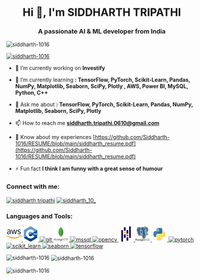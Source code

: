 <h1 align="center">Hi 👋, I'm SIDDHARTH TRIPATHI</h1>
<h3 align="center">A passionate AI & ML developer from India</h3>

<p align="left"> <img src="https://komarev.com/ghpvc/?username=siddharth-1016&label=Profile%20views&color=0e75b6&style=flat" alt="siddharth-1016" /> </p>

<p align="left"> <a href="https://github.com/ryo-ma/github-profile-trophy"><img src="https://github-profile-trophy.vercel.app/?username=siddharth-1016" alt="siddharth-1016" /></a> </p>

- 🔭 I’m currently working on **Investify**

- 🌱 I’m currently learning **: TensorFlow, PyTorch, Scikit-Learn, Pandas, NumPy, Matplotlib, Seaborn, SciPy, Plotly , AWS, Power BI, MySQL, Python, C++**

- 💬 Ask me about **: TensorFlow, PyTorch, Scikit-Learn, Pandas, NumPy, Matplotlib, Seaborn, SciPy, Plotly**

- 📫 How to reach me **siddharth.tripathi.0610@gmail.com**

- 📄 Know about my experiences [https://github.com/Siddharth-1016/RESUME/blob/main/siddharth_resume.pdf](https://github.com/Siddharth-1016/RESUME/blob/main/siddharth_resume.pdf)

- ⚡ Fun fact **I think I am funny with a great sense of humour**

<h3 align="left">Connect with me:</h3>
<p align="left">
<a href="https://linkedin.com/in/siddharth tripathi" target="blank"><img align="center" src="https://raw.githubusercontent.com/rahuldkjain/github-profile-readme-generator/master/src/images/icons/Social/linked-in-alt.svg" alt="siddharth tripathi" height="30" width="40" /></a>
  <a href="https://www.leetcode.com/siddharth_10_" target="blank"><img align="center" src="https://raw.githubusercontent.com/rahuldkjain/github-profile-readme-generator/master/src/images/icons/Social/leet-code.svg" alt="siddharth_10_" height="30" width="40" /></a>
</p>

<h3 align="left">Languages and Tools:</h3>
<p align="left"> <a href="https://aws.amazon.com" target="_blank" rel="noreferrer"> <img src="https://raw.githubusercontent.com/devicons/devicon/master/icons/amazonwebservices/amazonwebservices-original-wordmark.svg" alt="aws" width="40" height="40"/> </a> <a href="https://www.w3schools.com/cpp/" target="_blank" rel="noreferrer"> <img src="https://raw.githubusercontent.com/devicons/devicon/master/icons/cplusplus/cplusplus-original.svg" alt="cplusplus" width="40" height="40"/> </a> <a href="https://git-scm.com/" target="_blank" rel="noreferrer"> <img src="https://www.vectorlogo.zone/logos/git-scm/git-scm-icon.svg" alt="git" width="40" height="40"/> </a> <a href="https://www.mongodb.com/" target="_blank" rel="noreferrer"> <img src="https://raw.githubusercontent.com/devicons/devicon/master/icons/mongodb/mongodb-original-wordmark.svg" alt="mongodb" width="40" height="40"/> </a> <a href="https://www.microsoft.com/en-us/sql-server" target="_blank" rel="noreferrer"> <img src="https://www.svgrepo.com/show/303229/microsoft-sql-server-logo.svg" alt="mssql" width="40" height="40"/> </a> <a href="https://opencv.org/" target="_blank" rel="noreferrer"> <img src="https://www.vectorlogo.zone/logos/opencv/opencv-icon.svg" alt="opencv" width="40" height="40"/> </a> <a href="https://pandas.pydata.org/" target="_blank" rel="noreferrer"> <img src="https://raw.githubusercontent.com/devicons/devicon/2ae2a900d2f041da66e950e4d48052658d850630/icons/pandas/pandas-original.svg" alt="pandas" width="40" height="40"/> </a> <a href="https://www.postgresql.org" target="_blank" rel="noreferrer"> <img src="https://raw.githubusercontent.com/devicons/devicon/master/icons/postgresql/postgresql-original-wordmark.svg" alt="postgresql" width="40" height="40"/> </a> <a href="https://www.python.org" target="_blank" rel="noreferrer"> <img src="https://raw.githubusercontent.com/devicons/devicon/master/icons/python/python-original.svg" alt="python" width="40" height="40"/> </a> <a href="https://pytorch.org/" target="_blank" rel="noreferrer"> <img src="https://www.vectorlogo.zone/logos/pytorch/pytorch-icon.svg" alt="pytorch" width="40" height="40"/> </a> <a href="https://scikit-learn.org/" target="_blank" rel="noreferrer"> <img src="https://upload.wikimedia.org/wikipedia/commons/0/05/Scikit_learn_logo_small.svg" alt="scikit_learn" width="40" height="40"/> </a> <a href="https://seaborn.pydata.org/" target="_blank" rel="noreferrer"> <img src="https://seaborn.pydata.org/_images/logo-mark-lightbg.svg" alt="seaborn" width="40" height="40"/> </a> <a href="https://www.tensorflow.org" target="_blank" rel="noreferrer"> <img src="https://www.vectorlogo.zone/logos/tensorflow/tensorflow-icon.svg" alt="tensorflow" width="40" height="40"/> </a> </p>
<p><img align="left" src="https://github-readme-stats.vercel.app/api/top-langs?username=siddharth-1016&show_icons=true&locale=en&layout=compact" alt="siddharth-1016" /></p>

<p>&nbsp;<img align="center" src="https://github-readme-stats.vercel.app/api?username=siddharth-1016&show_icons=true&locale=en" alt="siddharth-1016" /></p>

<p><img align="center" src="https://github-readme-streak-stats.herokuapp.com/?user=siddharth-1016&" alt="siddharth-1016" /></p>
